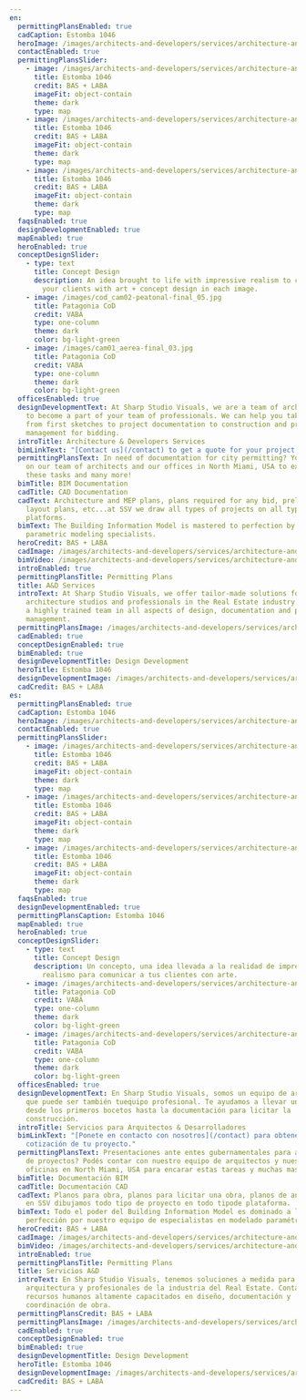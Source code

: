 ```yaml
---
en:
  permittingPlansEnabled: true
  cadCaption: Estomba 1046
  heroImage: /images/architects-and-developers/services/architecture-and-developer/hero.jpg
  contactEnabled: true
  permittingPlansSlider:
    - image: /images/architects-and-developers/services/architecture-and-developer/permitting-plans-slider-1.jpg
      title: Estomba 1046
      credit: BAS + LABA
      imageFit: object-contain
      theme: dark
      type: map
    - image: /images/architects-and-developers/services/architecture-and-developer/permitting-plans-slider-2.jpg
      title: Estomba 1046
      credit: BAS + LABA
      imageFit: object-contain
      theme: dark
      type: map
    - image: /images/architects-and-developers/services/architecture-and-developer/permitting-plans-slider-3.jpg
      title: Estomba 1046
      credit: BAS + LABA
      imageFit: object-contain
      theme: dark
      type: map
  faqsEnabled: true
  designDevelopmentEnabled: true
  mapEnabled: true
  heroEnabled: true
  conceptDesignSlider:
    - type: text
      title: Concept Design
      description: An idea brought to life with impressive realism to communicate to
        your clients with art + concept design in each image.
    - image: /images/cod_cam02-peatonal-final_05.jpg
      title: Patagonia CoD
      credit: VABA
      type: one-column
      theme: dark
      color: bg-light-green
    - image: /images/cam01_aerea-final_03.jpg
      title: Patagonia CoD
      credit: VABA
      type: one-column
      theme: dark
      color: bg-light-green
  officesEnabled: true
  designDevelopmentText: At Sharp Studio Visuals, we are a team of architects able
    to become a part of your team of professionals. We can help you take an idea
    from first sketches to project documentation to construction and project
    management for bidding.
  introTitle: Architecture & Developers Services
  bimLinkText: "[Contact us](/contact) to get a quote for your project and any BIM image."
  permittingPlansText: In need of documentation for city permitting? You can count
    on our team of architects and our offices in North Miami, USA to execute
    these tasks and many more!
  bimTitle: BIM Documentation
  cadTitle: CAD Documentation
  cadText: Architecture and MEP plans, plans required for any bid, preliminary and
    layout plans, etc...at SSV we draw all types of projects on all types of
    platforms.
  bimText: The Building Information Model is mastered to perfection by our team of
    parametric modeling specialists.
  heroCredit: BAS + LABA
  cadImage: /images/architects-and-developers/services/architecture-and-developer/cad.jpg
  bimVideo: /images/architects-and-developers/services/architecture-and-developer/bim.mp4
  introEnabled: true
  permittingPlansTitle: Permitting Plans
  title: A&D Services
  introText: At Sharp Studio Visuals, we offer tailor-made solutions for
    architecture studios and professionals in the Real Estate industry. We have
    a highly trained team in all aspects of design, documentation and project
    management.
  permittingPlansImage: /images/architects-and-developers/services/architecture-and-developer/permitting-plans.jpg
  cadEnabled: true
  conceptDesignEnabled: true
  bimEnabled: true
  designDevelopmentTitle: Design Development
  heroTitle: Estomba 1046
  designDevelopmentImage: /images/architects-and-developers/services/architecture-and-developer/design-development.jpg
  cadCredit: BAS + LABA
es:
  permittingPlansEnabled: true
  cadCaption: Estomba 1046
  heroImage: /images/architects-and-developers/services/architecture-and-developer/hero.jpg
  contactEnabled: true
  permittingPlansSlider:
    - image: /images/architects-and-developers/services/architecture-and-developer/permitting-plans-slider-1.jpg
      title: Estomba 1046
      credit: BAS + LABA
      imageFit: object-contain
      theme: dark
      type: map
    - image: /images/architects-and-developers/services/architecture-and-developer/permitting-plans-slider-2.jpg
      title: Estomba 1046
      credit: BAS + LABA
      imageFit: object-contain
      theme: dark
      type: map
    - image: /images/architects-and-developers/services/architecture-and-developer/permitting-plans-slider-3.jpg
      title: Estomba 1046
      credit: BAS + LABA
      imageFit: object-contain
      theme: dark
      type: map
  faqsEnabled: true
  designDevelopmentEnabled: true
  permittingPlansCaption: Estomba 1046
  mapEnabled: true
  heroEnabled: true
  conceptDesignSlider:
    - type: text
      title: Concept Design
      description: Un concepto, una idea llevada a la realidad de impresionante
        realismo para comunicar a tus clientes con arte.
    - image: /images/architects-and-developers/services/architecture-and-developer/concept-design-1.jpg
      title: Patagonia CoD
      credit: VABA
      type: one-column
      theme: dark
      color: bg-light-green
    - image: /images/architects-and-developers/services/architecture-and-developer/concept-design-2.jpg
      title: Patagonia CoD
      credit: VABA
      type: one-column
      theme: dark
      color: bg-light-green
  officesEnabled: true
  designDevelopmentText: En Sharp Studio Visuals, somos un equipo de arquitectos
    que puede ser también tuequipo profesional. Te ayudamos a llevar una idea
    desde los primeros bocetos hasta la documentación para licitar la
    construcción.
  introTitle: Servicios para Arquitectos & Desarrolladores
  bimLinkText: "[Ponete en contacto con nosotros](/contact) para obtener una
    cotización de tu proyecto."
  permittingPlansText: Presentaciones ante entes gubernamentales para aprobación
    de proyectos? Podés contar con nuestro equipo de arquitectos y nuestras
    oficinas en North Miami, USA para encarar estas tareas y muchas mas!
  bimTitle: Documentación BIM
  cadTitle: Documentación CAD
  cadText: Planos para obra, planos para licitar una obra, planos de anteproyecto,
    en SSV dibujamos todo tipo de proyecto en todo tipode plataforma.
  bimText: Todo el poder del Building Information Model es dominado a la
    perfección por nuestro equipo de especialistas en modelado paramétrico.
  heroCredit: BAS + LABA
  cadImage: /images/architects-and-developers/services/architecture-and-developer/cad.jpg
  bimVideo: /images/architects-and-developers/services/architecture-and-developer/bim.mp4
  introEnabled: true
  permittingPlansTitle: Permitting Plans
  title: Servicios A&D
  introText: En Sharp Studio Visuals, tenemos soluciones a medida para estudios de
    arquitectura y profesionales de la industria del Real Estate. Contamos con
    recursos humanos altamente capacitados en diseño, documentación y
    coordinación de obra.
  permittingPlansCredit: BAS + LABA
  permittingPlansImage: /images/architects-and-developers/services/architecture-and-developer/permitting-plans.jpg
  cadEnabled: true
  conceptDesignEnabled: true
  bimEnabled: true
  designDevelopmentTitle: Design Development
  heroTitle: Estomba 1046
  designDevelopmentImage: /images/architects-and-developers/services/architecture-and-developer/design-development.jpg
  cadCredit: BAS + LABA
---
```

